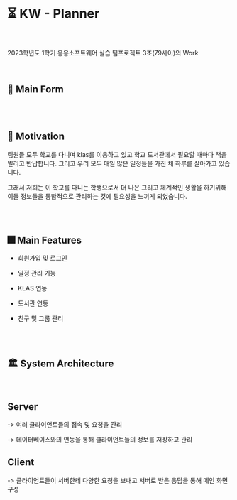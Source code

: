 # ⏳ KW - Planner

<br>

2023학년도 1학기 응용소프트웨어 실습 팀프로젝트 3조(79사이)의 Work

<br>


## 📓 Main Form 

<br><br>

## 🎌 Motivation 

팀원들 모두 학교를 다니며 klas를 이용하고 있고 학교 도서관에서 필요할 때마다 책을 빌리고 반납합니다. 그리고 우리 모두 매일 많은 일정들을 가진 채 하루를 살아가고 있습니다. 

그래서 저희는 이 학교를 다니는 학생으로서 더 나은 그리고 체계적인 생활을 하기위해 이들 정보들을 통합적으로 관리하는 것에 필요성을 느끼게 되었습니다.

<br><br>


## 🎆 Main Features

* 회원가입 및 로그인 


* 일정 관리 기능


* KLAS 연동


* 도서관 연동


* 친구 및 그룹 관리


<br><br>


## 🏛️ System Architecture


<br>


## Server 

-> 여러 클라이언트들의 접속 및 요청을 관리

-> 데이터베이스와의 연동을 통해 클라이언트들의 정보를 저장하고 관리


## Client 
 
-> 클라이언트들이 서버한테 다양한 요청을 보내고 서버로 받은 응답을 통해 메인 화면 구성  


<br><br>





 
 
